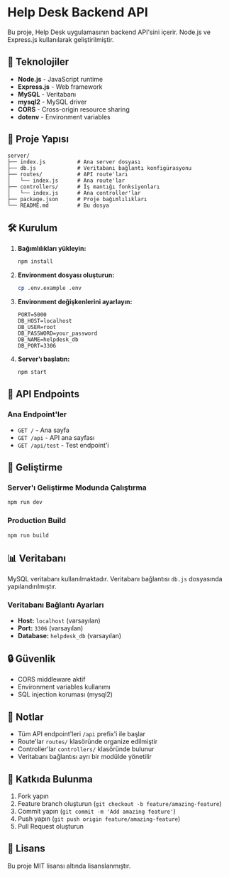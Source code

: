 # Help Desk Backend API

Bu proje, Help Desk uygulamasının backend API'sini içerir. Node.js ve Express.js kullanılarak geliştirilmiştir.

## 🚀 Teknolojiler

- **Node.js** - JavaScript runtime
- **Express.js** - Web framework
- **MySQL** - Veritabanı
- **mysql2** - MySQL driver
- **CORS** - Cross-origin resource sharing
- **dotenv** - Environment variables

## 📁 Proje Yapısı

```
server/
├── index.js          # Ana server dosyası
├── db.js             # Veritabanı bağlantı konfigürasyonu
├── routes/           # API route'ları
│   └── index.js      # Ana route'lar
├── controllers/      # İş mantığı fonksiyonları
│   └── index.js      # Ana controller'lar
├── package.json      # Proje bağımlılıkları
└── README.md         # Bu dosya
```

## 🛠️ Kurulum

1. **Bağımlılıkları yükleyin:**
   ```bash
   npm install
   ```

2. **Environment dosyası oluşturun:**
   ```bash
   cp .env.example .env
   ```

3. **Environment değişkenlerini ayarlayın:**
   ```env
   PORT=5000
   DB_HOST=localhost
   DB_USER=root
   DB_PASSWORD=your_password
   DB_NAME=helpdesk_db
   DB_PORT=3306
   ```

4. **Server'ı başlatın:**
   ```bash
   npm start
   ```

## 📡 API Endpoints

### Ana Endpoint'ler

- `GET /` - Ana sayfa
- `GET /api` - API ana sayfası
- `GET /api/test` - Test endpoint'i

## 🔧 Geliştirme

### Server'ı Geliştirme Modunda Çalıştırma

```bash
npm run dev
```

### Production Build

```bash
npm run build
```

## 📊 Veritabanı

MySQL veritabanı kullanılmaktadır. Veritabanı bağlantısı `db.js` dosyasında yapılandırılmıştır.

### Veritabanı Bağlantı Ayarları

- **Host:** `localhost` (varsayılan)
- **Port:** `3306` (varsayılan)
- **Database:** `helpdesk_db` (varsayılan)

## 🔒 Güvenlik

- CORS middleware aktif
- Environment variables kullanımı
- SQL injection koruması (mysql2)

## 📝 Notlar

- Tüm API endpoint'leri `/api` prefix'i ile başlar
- Route'lar `routes/` klasöründe organize edilmiştir
- Controller'lar `controllers/` klasöründe bulunur
- Veritabanı bağlantısı ayrı bir modülde yönetilir

## 🤝 Katkıda Bulunma

1. Fork yapın
2. Feature branch oluşturun (`git checkout -b feature/amazing-feature`)
3. Commit yapın (`git commit -m 'Add amazing feature'`)
4. Push yapın (`git push origin feature/amazing-feature`)
5. Pull Request oluşturun

## 📄 Lisans

Bu proje MIT lisansı altında lisanslanmıştır.
